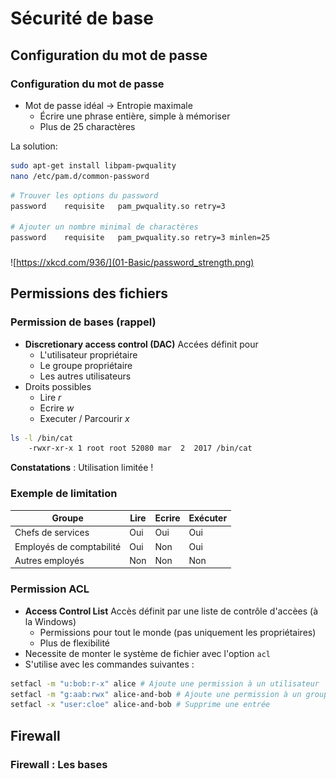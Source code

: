 # Sécurité de base

## Configuration du mot de passe

### Configuration du mot de passe
* Mot de passe idéal &rightarrow; Entropie maximale
	* Écrire une phrase entière, simple à mémoriser
	* Plus de 25 charactères

La solution:
```bash
sudo apt-get install libpam-pwquality
nano /etc/pam.d/common-password
```

```bash
# Trouver les options du password
password	requisite	pam_pwquality.so retry=3

# Ajouter un nombre minimal de charactères
password	requisite	pam_pwquality.so retry=3 minlen=25
```
###

![https://xkcd.com/936/](01-Basic/password_strength.png)

## Permissions des fichiers

### Permission de bases (rappel)

 * **Discretionary access control (DAC)** Accées définit pour
	* L'utilisateur propriétaire
	* Le groupe propriétaire
	* Les autres utilisateurs
 * Droits possibles
	* Lire *r*
	* Ecrire *w*
	* Executer / Parcourir *x*

```bash
ls -l /bin/cat
	-rwxr-xr-x 1 root root 52080 mar  2  2017 /bin/cat
```

**Constatations** : Utilisation limitée !

### Exemple de limitation

| Groupe                   	| Lire 	| Ecrire 	| Exécuter 	|
|--------------------------	|------	|--------	|----------	|
| Chefs de services        	| Oui  	| Oui    	| Oui      	|
| Employés de comptabilité 	| Oui  	| Non    	| Oui      	|
| Autres employés          	| Non  	| Non    	| Non      	|

### Permission ACL

 * **Access Control List** Accès définit par une liste de contrôle d'accèes (à la Windows)
	* Permissions pour tout le monde (pas uniquement les propriétaires)
	* Plus de flexibilité
 * Necessite de monter le système de fichier avec l'option `acl`
 * S'utilise avec les commandes suivantes : 

```bash
setfacl -m "u:bob:r-x" alice # Ajoute une permission à un utilisateur
setfacl -m "g:aab:rwx" alice-and-bob # Ajoute une permission à un groupe
setfacl -x "user:cloe" alice-and-bob # Supprime une entrée 

```

## Firewall

### Firewall : Les bases


